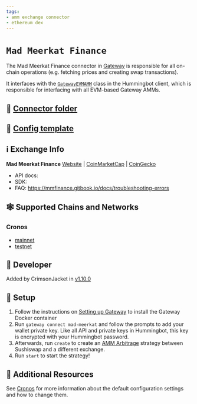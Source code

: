 ```yaml
---
tags:
- amm exchange connector
- ethereum dex
---
```


# `Mad Meerkat Finance`

The Mad Meerkat Finance connector in [Gateway](/gateway) is responsible for all on-chain operations (e.g. fetching prices and creating swap transactions).

It interfaces with the [`GatewayEVMAMM`](https://github.com/hummingbot/hummingbot/blob/master/hummingbot/connector/gateway_EVM_AMM.py) class in the Hummingbot client, which is responsible for interfacing with all EVM-based Gateway AMMs.

## 📁 [Connector folder](https://github.com/hummingbot/hummingbot/tree/master/gateway/src/connectors/mad_meerkat)

## 📁 [Config template](https://github.com/hummingbot/hummingbot/blob/master/gateway/src/templates/mad_meerkat.yml)

## ℹ️ Exchange Info

**Mad Meerkat Finance** [Website](https://mm.finance) | [CoinMarketCap](https://coinmarketcap.com/exchanges/mm-finance/) | [CoinGecko](https://www.coingecko.com/en/exchanges/mm_finance)

* API docs:
* SDK: 
* FAQ: https://mmfinance.gitbook.io/docs/troubleshooting-errors

## 🕸️ Supported Chains and Networks

### Cronos

* [mainnet](/gateway/chains/cronos)
* [testnet](/gateway/chains/cronos)

## 👷 Developer

Added by CrimsonJacket in [v1.10.0](/release-notes/1.10.0/)

## 🔑 Setup

1. Follow the instructions on [Setting up Gateway](/gateway/setup) to install the Gateway Docker container
2. Run `gateway connect mad-meerkat` and follow the prompts to add your wallet private key. Like all API and private keys in Hummingbot, this key is encrypted with your Hummingbot password.
3. Afterwards, run `create` to create an [AMM Arbitrage](/strategies/amm-arbitrage/) strategy between Sushiswap and a different exchange.
4. Run `start` to start the strategy!

## 📘 Additional Resources

See [Cronos](/gateway/chains/cronos) for more information about the default configuration settings and how to change them.